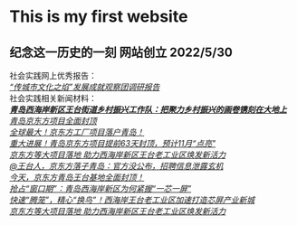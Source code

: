 # This is my first website
## 纪念这一历史的一刻 网站创立 2022/5/30

社会实践网上优秀报告：  
[*“传城市文化之焰”发展成就观察团调研报告*](https://dxs.moe.gov.cn/zx/a/sqshsj_2022shsj-dcbg/220809/1784517.shtml)    
 社会实践相关新闻材料：  
[***青岛西海岸新区王台街道乡村振兴工作队：把聚力乡村振兴的画卷镌刻在大地上***](http://news.bandao.cn/a/591692.html)  
[*青岛京东方项目全面封顶*](http://qdsq.qingdao.gov.cn/xwdt_86/jjqd_86/202206/t20220622_6185888.shtml)    
[*全球最大！京东方工厂项目落户青岛！*](https://finance.sina.com.cn/tech/2021-09-03/doc-iktzscyx2015751.shtml)  
[*重大进展！青岛京东方项目提前63天封顶，预计11月“点亮”*](https://www.dailyqd.com/guanhai/190805_1.html)  
[*京东方等大项目落地 助力西海岸新区王台老工业区焕发新活力*](https://house.qingdaonews.com/content/2022-05/13/content_23204078.htm)  
[*@王台人，京东方落子青岛：官方没公布，招聘信息泄露玄机*](https://www.sohu.com/a/472971985_121123678)  
[*今天，京东方青岛王台基地全面封顶！*](https://www.sohu.com/a/559526105_121123678)  
[*抢占“窗口期”：青岛西海岸新区为何紧握“一芯一屏”*](https://baijiahao.baidu.com/s?id=1733154657666127300&wfr=spider&for=pc)  
[*快速“腾笼”，精心“换鸟”！西海岸王台老工业区加速打造芯屏产业新城*](https://www.sohu.com/a/569986144_121123678)  
[*京东方等大项目落地 助力西海岸新区王台老工业区焕发新活力*](http://zsqd.app.qing5.com/mobile/content/330267?app=powerqd)
